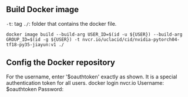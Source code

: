 ## Build Docker image
`-t`: tag
`./`: folder that contains the docker file. 
```
docker image build --build-arg USER_ID=$(id -u ${USER}) --build-arg GROUP_ID=$(id -g ${USER}) -t nvcr.io/uclacid/cid/nvidia-pytorch04-tf18-py35-jiayun:v1 ./
```

## Config the Docker repository
For the username, enter '$oauthtoken' exactly as shown. It is a special authentication token for all users.
docker login nvcr.io
Username: $oauthtoken
Password: <Your Key>
